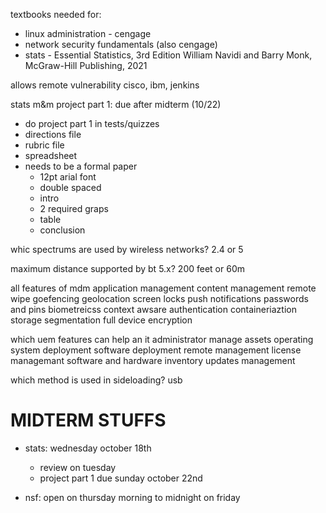 textbooks needed for:
- linux administration - cengage
- network security fundamentals (also cengage)
- stats - Essential Statistics, 3rd Edition William Navidi and Barry Monk, McGraw-Hill Publishing, 2021

allows
remote
vulnerability
cisco, ibm, jenkins

stats m&m project part 1: due after midterm (10/22)
- do project part 1 in tests/quizzes
- directions file
- rubric file
- spreadsheet
- needs to be a formal paper
  - 12pt arial font
  - double spaced
  - intro
  - 2 required graps
  - table
  - conclusion


whic spectrums are used by wireless networks?
2.4 or 5

maximum distance supported by bt 5.x?
200 feet or 60m

all features of mdm
application management
content management
remote wipe
goefencing
geolocation
screen locks
push notifications
passwords and pins
biometreicss
context awsare authentication
containeriaztion
storage segmentation
full device encryption


which uem features can help an it administrator manage assets
operating system deployment
software deployment
remote management
license managemant
software and hardware inventory
updates management

which method is used in sideloading?
usb


# MIDTERM STUFFS
- stats: wednesday october 18th
  - review on tuesday
  - project part 1 due sunday october 22nd

- nsf: open on thursday morning to midnight on friday